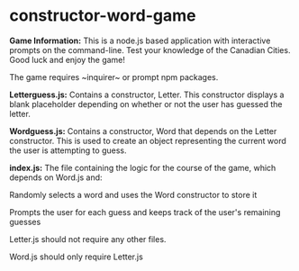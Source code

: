 # constructor-word-game

<b>Game Information:</b> This is a node.js based application with interactive prompts on the command-line. Test your knowledge of the Canadian Cities. Good luck and enjoy the game!

The game requires ~inquirer~ or prompt npm packages.

<b>Letterguess.js:</b> Contains a constructor, Letter. This constructor displays a blank placeholder depending on whether or not the user has guessed the letter.

<b>Wordguess.js:</b> Contains a constructor, Word that depends on the Letter constructor. This is used to create an object representing the current word the user is attempting to guess.

<b>index.js:</b> The file containing the logic for the course of the game, which depends on Word.js and:

Randomly selects a word and uses the Word constructor to store it

Prompts the user for each guess and keeps track of the user's remaining guesses

Letter.js should not require any other files.

Word.js should only require Letter.js
